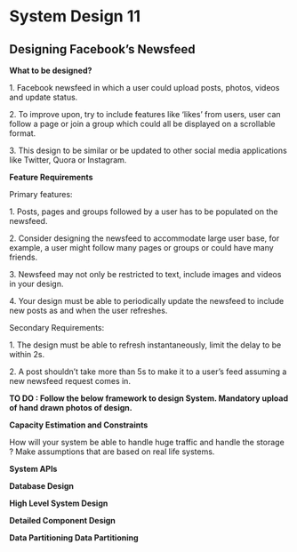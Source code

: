 # System Design 11

## Designing Facebook’s Newsfeed

**What to be designed?**
<p>1. Facebook newsfeed in which a user could upload posts, photos, videos and update status.</p>

<p>2. To improve upon, try to include features like ‘likes’ from users, user can follow a page or join a group which could all be displayed on a scrollable format.</p>
<p>3. This design to be similar or be updated to other social media applications like Twitter, Quora or Instagram.</p>

**Feature Requirements**

<p>Primary features: </p>

<p>1. Posts, pages and groups followed by a user has to be populated on the newsfeed.</p>
<p>2. Consider designing the newsfeed to accommodate large user base, for example, a user might follow many pages or groups or could have many friends.</p>
<p>3. Newsfeed may not only be restricted to text, include images and videos in your design.</p>
<p>4. Your design must be able to periodically update the newsfeed to include new posts as and when the user refreshes.</p>

<p>Secondary Requirements:</p>

<p>1. The design must be able to refresh instantaneously, limit the delay to be within 2s.</p>
<p>2. A post shouldn’t take more than 5s to make it to a user’s feed assuming a new newsfeed request comes in.</p>

**TO DO : Follow the below framework to design System. Mandatory upload of hand drawn photos of design.**

**Capacity Estimation and Constraints**
<p>How will your system be able to handle huge traffic and handle the storage ? Make assumptions that are based on real life systems.</p>

**System APIs**

**Database Design**

**High Level System Design**

**Detailed Component Design**

**Data Partitioning Data Partitioning**

